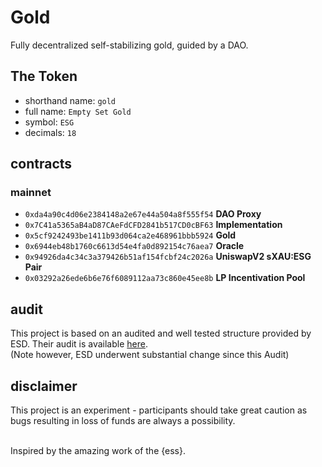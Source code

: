 # Gold
Fully decentralized self-stabilizing gold, guided by a DAO.

## The Token

- shorthand name: `gold`
- full name: `Empty Set Gold`
- symbol: `ESG`
- decimals: `18`

## contracts
### mainnet
- `0xda4a90c4d06e2384148a2e67e44a504a8f555f54` **DAO Proxy**
- `0x7C41a5365aB4aD87CAeFdCFD2841b517CD0cBF63` **Implementation**
- `0x5cf9242493be1411b93d064ca2e468961bbb5924` **Gold**
- `0x6944eb48b1760c6613d54e4fa0d892154c76aea7` **Oracle**
- `0x94926da4c34c3a379426b51af154fcbf24c2026a` **UniswapV2 sXAU:ESG Pair**
- `0x03292a26ede6b6e76f6089112aa73c860e45ee8b` **LP Incentivation Pool**

## audit

This project is based on an audited and well tested structure provided by ESD. Their audit
is available [here](https://github.com/emptysetsquad/dollar/blob/master/audit/REP-Dollar-06-11-20.pdf).  
(Note however, ESD underwent substantial change since this Audit)

## disclaimer
This project is an experiment - participants should take great caution as bugs resulting in loss of funds are always a possibility.

<br>
Inspired by the amazing work of the {ess}.
